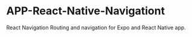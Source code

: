 # APP-React-Native-Navigationt
React Navigation Routing and navigation for Expo and React Native app.
